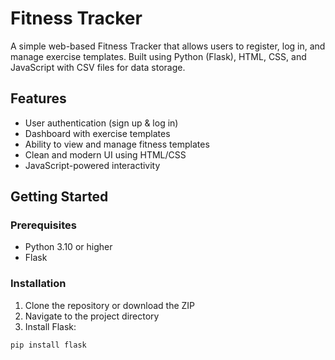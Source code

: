 # Fitness Tracker

A simple web-based Fitness Tracker that allows users to register, log in, and manage exercise templates. Built using Python (Flask), HTML, CSS, and JavaScript with CSV files for data storage.

## Features

- User authentication (sign up & log in)  
- Dashboard with exercise templates  
- Ability to view and manage fitness templates  
- Clean and modern UI using HTML/CSS  
- JavaScript-powered interactivity  

## Getting Started

### Prerequisites

- Python 3.10 or higher  
- Flask  

### Installation

1. Clone the repository or download the ZIP  
2. Navigate to the project directory  
3. Install Flask:

```bash
pip install flask
